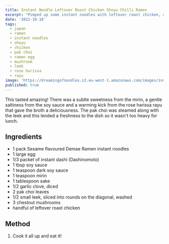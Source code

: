 ```yaml
---
title: Instant Noodle Leftover Roast Chicken Shoyu Chilli Ramen
excerpt: "Pimped up some instant noodles with leftover roast chicken, a shoyu tare and a rose harissa chilli oil to give it a kick."
date: '2022-10-18'
tags: 
  - japan
  - ramen
  - instant noodles
  - shoyu
  - chicken
  - pak choi
  - ramen egg
  - mushroom
  - leek
  - rose harissa
  - rayu
image: 'https://dreamingofnoodles.s3.eu-west-1.amazonaws.com/images/instant-noodles-leftover-chicken-shoyu-chilli-ramen-3x2.jpg'
published: true
---
```


This tasted amazing! There was a subtle sweetness from the mirin, a gentle saltiness from the soy sauce
and a warming kick from the rose harissa rayu that gave the broth a deliciousness. The pak choi was 
steamed along with the leek and this lended a freshness to the dish so it wasn't too heavy for lunch. 

## Ingredients

- 1 pack Sesame flavoured Demae Ramen instant noodles
- 1 large egg
- 1/3 packet of instant dashi (Dashinomoto)
- 1 tbsp soy sauce
- 1 teaspoon dark soy sauce
- 1 teaspoon mirin
- 1 tablespoon sake
- 1/2 garlic clove, diced
- 2 pak choi leaves
- 1/2 small leek, sliced into rounds on the diagonal, washed
- 3 chestnut mushrooms
- handful of leftover roast chicken

## Method

1. Cook it all up and eat it!
